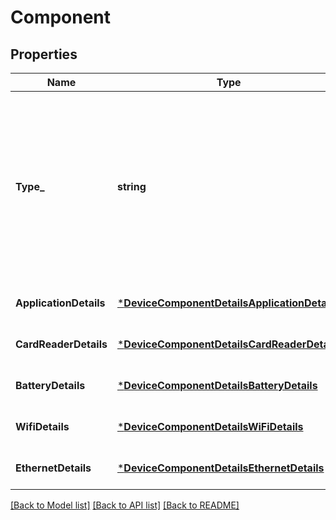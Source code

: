 # Component

## Properties
Name | Type | Description | Notes
------------ | ------------- | ------------- | -------------
**Type_** | **string** | The type of this component. Each component type has expected properties expressed in a structured format within its corresponding &#x60;*_details&#x60; field. | [default to null]
**ApplicationDetails** | [***DeviceComponentDetailsApplicationDetails**](DeviceComponentDetailsApplicationDetails.md) |  | [optional] [default to null]
**CardReaderDetails** | [***DeviceComponentDetailsCardReaderDetails**](DeviceComponentDetailsCardReaderDetails.md) |  | [optional] [default to null]
**BatteryDetails** | [***DeviceComponentDetailsBatteryDetails**](DeviceComponentDetailsBatteryDetails.md) |  | [optional] [default to null]
**WifiDetails** | [***DeviceComponentDetailsWiFiDetails**](DeviceComponentDetailsWiFiDetails.md) |  | [optional] [default to null]
**EthernetDetails** | [***DeviceComponentDetailsEthernetDetails**](DeviceComponentDetailsEthernetDetails.md) |  | [optional] [default to null]

[[Back to Model list]](../README.md#documentation-for-models) [[Back to API list]](../README.md#documentation-for-api-endpoints) [[Back to README]](../README.md)

